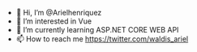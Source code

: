 - 👋 Hi, I’m @Arielhenriquez
- 👀 I’m interested in Vue
- 🌱 I’m currently learning ASP.NET CORE WEB API
- 📫 How to reach me https://twitter.com/waldis_ariel

<!---
Arielhenriquez/Arielhenriquez is a ✨ special ✨ repository because its `README.md` (this file) appears on your GitHub profile.
You can click the Preview link to take a look at your changes.
--->
